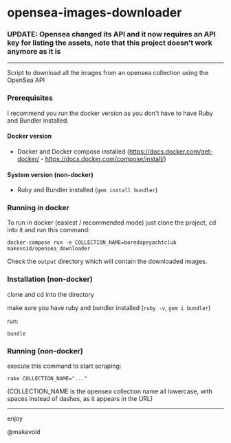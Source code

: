 # opensea-images-downloader


### UPDATE: Opensea changed its API and it now requires an API key for listing the assets, note that this project doesn't work anymore as it is

----


Script to download all the images from an opensea collection using the OpenSea API

### Prerequisites

I recommend you run the docker version as you don't have to have Ruby and Bundler installed.

#### Docker version

- Docker and Docker compose installed (https://docs.docker.com/get-docker/ - https://docs.docker.com/compose/install/)

#### System version (non-docker)

- Ruby and Bundler installed (`gem install bundler`)


### Running in docker

To run in docker (easiest / recommended mode) just clone the project, cd into it and run this command:

    docker-compose run -e COLLECTION_NAME=boredapeyachtclub makevoid/opensea_downloader

Check the `output` directory which will contain the downloaded images.


### Installation (non-docker)

clone and cd into the directory

make sure you have ruby and bundler installed (`ruby -v`, `gem i bundler`)

run:

    bundle

### Running (non-docker)

execute this command to start scraping:

    rake COLLECTION_NAME="..."


(COLLECTION_NAME is the opensea collection name all lowercase, with spaces instead of dashes, as it appears in the URL)


---

enjoy

@makevoid
